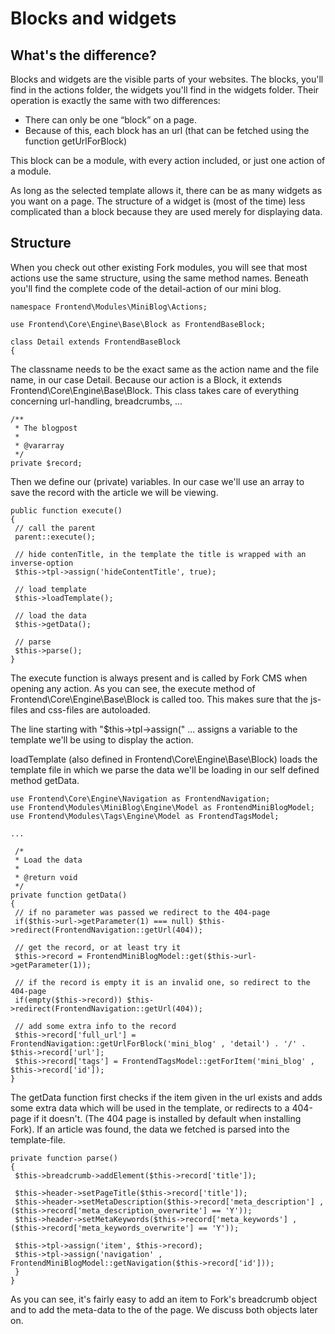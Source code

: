 # Blocks and widgets

## What's the difference?

Blocks and widgets are the visible parts of your websites. The blocks, you'll find in the actions folder, the widgets you'll find in the widgets folder. Their operation is exactly the same with two differences:

* There can only be one “block” on a page.
* Because of this, each block has an url (that can be fetched using the function getUrlForBlock)

This block can be a module, with every action included, or just one action of a module.

As long as the selected template allows it, there can be as many widgets as you want on a page. The structure of a widget is (most of the time) less complicated than a block because they are used merely for displaying data.

## Structure

When you check out other existing Fork modules, you will see that most actions use the same structure, using the same method names. Beneath you'll find the complete code of the detail-action of our mini blog.

```
namespace Frontend\Modules\MiniBlog\Actions;

use Frontend\Core\Engine\Base\Block as FrontendBaseBlock;

class Detail extends FrontendBaseBlock
{
```

The classname needs to be the exact same as the action name and the file name, in our case Detail. Because our action is a Block, it extends Frontend\Core\Engine\Base\Block. This class takes care of everything concerning url-handling, breadcrumbs, ...

```
/** 
 * The blogpost 
 * 
 * @vararray 
 */ 
private $record; 
```

Then we define our (private) variables. In our case we'll use an array to save the record with the article we will be viewing.

```
public function execute()
{
 // call the parent 
 parent::execute();

 // hide contenTitle, in the template the title is wrapped with an inverse-option
 $this->tpl->assign('hideContentTitle', true); 

 // load template 
 $this->loadTemplate(); 

 // load the data 
 $this->getData(); 

 // parse 
 $this->parse(); 
}
```

The execute function is always present and is called by Fork CMS when opening any action. As you can see, the execute method of Frontend\Core\Engine\Base\Block is called too. This makes sure that the js-files and css-files are autoloaded.

The line starting with "$this->tpl->assign(" ... assigns a variable to the template we'll be using to display the action.

loadTemplate (also defined in Frontend\Core\Engine\Base\Block) loads the template file in which we parse the data we'll be loading in our self defined method getData.

```
use Frontend\Core\Engine\Navigation as FrontendNavigation;
use Frontend\Modules\MiniBlog\Engine\Model as FrontendMiniBlogModel;
use Frontend\Modules\Tags\Engine\Model as FrontendTagsModel;

...

 /*
 * Load the data
 *
 * @return void
 */
private function getData()
{
 // if no parameter was passed we redirect to the 404-page
 if($this->url->getParameter(1) === null) $this->redirect(FrontendNavigation::getUrl(404));

 // get the record, or at least try it
 $this->record = FrontendMiniBlogModel::get($this->url->getParameter(1));

 // if the record is empty it is an invalid one, so redirect to the 404-page
 if(empty($this->record)) $this->redirect(FrontendNavigation::getUrl(404));

 // add some extra info to the record
 $this->record['full_url'] = FrontendNavigation::getUrlForBlock('mini_blog' , 'detail') . '/' . $this->record['url'];
 $this->record['tags'] = FrontendTagsModel::getForItem('mini_blog' , $this->record['id']);
} 
```

The getData function first checks if the item given in the url exists and adds some extra data which will be used in the template, or redirects to a 404-page if it doesn't. (The 404 page is installed by default when installing Fork).
If an article was found, the data we fetched is parsed into the template-file.

```
private function parse()
{
 $this->breadcrumb->addElement($this->record['title']);

 $this->header->setPageTitle($this->record['title']);
 $this->header->setMetaDescription($this->record['meta_description'] , ($this->record['meta_description_overwrite'] == 'Y'));
 $this->header->setMetaKeywords($this->record['meta_keywords'] , ($this->record['meta_keywords_overwrite'] == 'Y'));

 $this->tpl->assign('item', $this->record);
 $this->tpl->assign('navigation' , FrontendMiniBlogModel::getNavigation($this->record['id']));
 }
}
```

As you can see, it's fairly easy to add an item to Fork's breadcrumb object and to add the meta-data to the <head> of the page. We discuss both objects later on.
